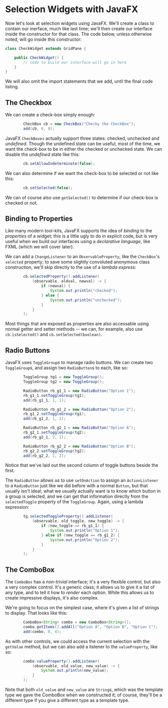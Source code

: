Selection Widgets with JavaFX
=============================

Now let's look at selection widgets using JavaFX.
We'll create a class to contain our inerface, much like last time; we'll then create our interface inside the constructor for that class.
The code below, unless otherwise noted, will go inside this constructor:

``` java
class CheckWidget extends GridPane {

    public CheckWidget() {
        // code to build our interface will go in here
    }
}
```

We will also omit the import statements that we add, until the final code listing.

## The Checkbox

We can create a check-box simply enough:

``` java
        CheckBox cb = new CheckBox("Checky the CheckBox");
        add(cb, 0, 0);
```

JavaFX `CheckBoxes` actually support three states: checked, unchecked and *undefined*.
Though the undefined state can be useful, most of the time, we want the check-box to be in either the checked or unchecked state.
We can disable the *undefined* state like this:

``` java
        cb.setAllowIndeterminate(false);
```

We can also determine if we want the check-box to be selected or not like this:

``` java
        cb.setSelected(false);
```

We can of course also use `getSelected()` to determine if our check-box is checked or not.

## Binding to Properties

Like many modern tool-kits, JavaFX supports the idea of *binding* to the *properties* of a widget; this is a little ugly to do in explicit code, but is very useful when we build our interfaces using a *declarative language*, like FXML (which we will cover later).

We can add a `ChangeListener` to an `ObservableProperty`, like the `CheckBox`'s `selected` property; to save some slightly convoluted anonymous class construction, we'll skip directly to the use of a *lambda express*:

``` java
        cb.selectedProperty().addListener(
            (observable, oldval, newval) -> {
                if (newval) {
                    System.out.println("checked");
                } else {
                    System.out.println("unchecked");
                }
            }
        );
```

Most things that are exposed as properties are also accessable using normal getter and setter methods -- we can, for example, also use `cb.isSelected()` and `cb.setSelected(boolean)`.

## Radio Buttons

JavaFX uses `ToggleGroup`s to manage radio buttons.
We can create two `ToggleGroup`s, and assign two `RadioButton`s to each, like so:

``` java
        ToggleGroup tg1 = new ToggleGroup();
        ToggleGroup tg2 = new ToggleGroup();

        RadioButton rb_g1_1 = new RadioButton("Option 1");
        rb_g1_1.setToggleGroup(tg1);
        add(rb_g1_1, 1, 1);

        RadioButton rb_g1_2 = new RadioButton("Option 2");
        rb_g1_2.setToggleGroup(tg1);
        add(rb_g1_2, 1, 2);

        RadioButton rb_g2_1 = new RadioButton("Option A");
        rb_g2_1.setToggleGroup(tg2);
        add(rb_g2_1, 2, 1);

        RadioButton rb_g2_2 = new RadioButton("Option B");
        rb_g2_2.setToggleGroup(tg2);
        add(rb_g2_2, 2, 2);
```

Notice that we've laid out the second column of toggle buttons beside the first.

The `RadioButton` allows us to use `setOnAction` to assign an `ActionListener` to a `RadioButton` just like we did before with a normal `Button`, but that usually isn't ideal; what we usually actually want is to know which button in a group is selected, and we can get that information directly from the `selectedToggle` property of the `ToggleGroup`.
Again, using a lambda expression:

``` java
        tg.selectedToggleProperty().addListener(
            (observable, old_toggle, new_toggle) -> {
                if (new_toggle == rb_g1_1) {
                    System.out.println("Option 1");
                } else if (new_toggle == rb_g1_2) {
                    System.out.println("Option 2");
                }
            }
        );
```

## The ComboBox

The `ComboBox` has a *non-trivial* interface; it's a very flexible control, but also a very complex control.
It's a generic class; it allows us to give it a list of any type, and to tell it how to *render* each option.
While this allows us to create impressive displays, it's also complex.

We're going to focus on the simplest case, where it's given a list of strings to display.
That looks like this:

``` java
        ComboBox<String> combo = new ComboBox<String>();
        combo.getItems().addAll("Option A", "Option B", "Option C");
        add(combo, 0, 4);
```

As with other controls, we could access the current selection with the `getValue` method, but we can also add a listener to the `valueProperty`, like so:

``` java
        combo.valueProperty().addListener(
            (observable, old_value, new_value) -> {
                System.out.println(new_value);
            }
        );
```

Note that both `old_value` and `new_value` are `String`s, which was the template type we gave the ComboBox when we constructed it; of course, they'll be a different type if you give a different type as a template type.

